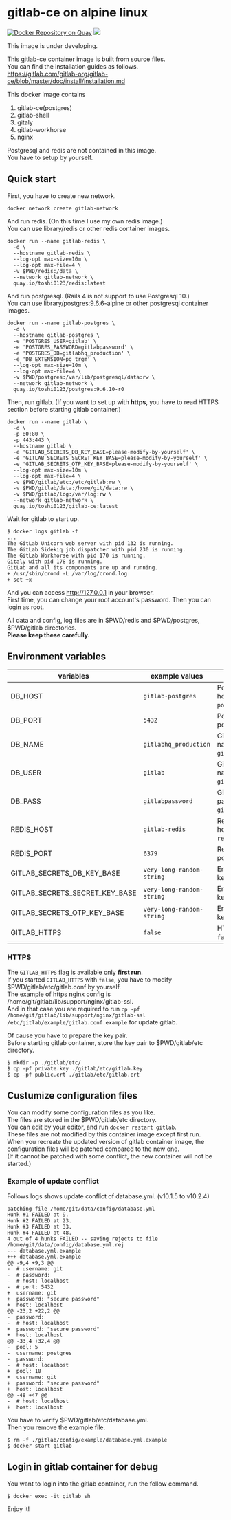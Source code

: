 # gitlab-ce on alpine linux

[![Docker Repository on Quay](https://quay.io/repository/toshi0123/gitlab-ce/status "Docker Repository on Quay")](https://quay.io/repository/toshi0123/gitlab-ce)
[![](https://images.microbadger.com/badges/image/toshi0123/gitlab-ce.svg)](https://microbadger.com/images/toshi0123/gitlab-ce "Get your own image badge on microbadger.com")

This image is under developing.  

This gitlab-ce container image is built from source files.  
You can find the installation guides as follows.  
https://gitlab.com/gitlab-org/gitlab-ce/blob/master/doc/install/installation.md

This docker image contains
1. gitlab-ce(postgres)
1. gitlab-shell
1. gitaly
1. gitlab-workhorse
1. nginx

Postgresql and redis are not contained in this image.  
You have to setup by yourself.  

## Quick start

First, you have to create new network.

```shell=
docker network create gitlab-network
```

And run redis. (On this time I use my own redis image.)  
You can use library/redis or other redis container images.  

```shell=
docker run --name gitlab-redis \
  -d \
  --hostname gitlab-redis \
  --log-opt max-size=10m \
  --log-opt max-file=4 \
  -v $PWD/redis:/data \
  --network gitlab-network \
  quay.io/toshi0123/redis:latest
```

And run postgresql. (Rails 4 is not support to use Postgresql 10.)  
You can use library/postgres:9.6.6-alpine or other postgresql container images.  

```shell=
docker run --name gitlab-postgres \
  -d \
  --hostname gitlab-postgres \
  -e 'POSTGRES_USER=gitlab' \
  -e 'POSTGRES_PASSWORD=gitlabpassword' \
  -e 'POSTGRES_DB=gitlabhq_production' \
  -e 'DB_EXTENSION=pg_trgm' \
  --log-opt max-size=10m \
  --log-opt max-file=4 \
  -v $PWD/postgres:/var/lib/postgresql/data:rw \
  --network gitlab-network \
  quay.io/toshi0123/postgres:9.6.10-r0
```

Then, run gitlab. (If you want to set up with **https**, you have to read HTTPS section before starting gitlab container.)  

```shell=
docker run --name gitlab \
  -d \
  -p 80:80 \
  -p 443:443 \
  --hostname gitlab \
  -e 'GITLAB_SECRETS_DB_KEY_BASE=please-modify-by-yourself' \
  -e 'GITLAB_SECRETS_SECRET_KEY_BASE=please-modify-by-yourself' \
  -e 'GITLAB_SECRETS_OTP_KEY_BASE=please-modify-by-yourself' \
  --log-opt max-size=10m \
  --log-opt max-file=4 \
  -v $PWD/gitlab/etc:/etc/gitlab:rw \
  -v $PWD/gitlab/data:/home/git/data:rw \
  -v $PWD/gitlab/log:/var/log:rw \
  --network gitlab-network \
  quay.io/toshi0123/gitlab-ce:latest
```

Wait for gitlab to start up.  

```
$ docker logs gitlab -f
...
The GitLab Unicorn web server with pid 132 is running.
The GitLab Sidekiq job dispatcher with pid 230 is running.
The GitLab Workhorse with pid 170 is running.
Gitaly with pid 178 is running.
GitLab and all its components are up and running.
+ /usr/sbin/crond -L /var/log/crond.log
+ set +x
```

And you can access http://127.0.0.1 in your browser.  
First time, you can change your root account's password. Then you can login as root.

All data and config, log files are in $PWD/redis and $PWD/postgres, $PWD/gitlab directories.  
**Please keep these carefully.**

Environment variables
---

| variables | example values | description |
| --------- | ------ | ----------- |
| DB_HOST | `gitlab-postgres` | Postgresql host(default: `gitlab-postgres`) |
| DB_PORT | `5432` | Postgresql port(default: `5432`) |
| DB_NAME | `gitlabhq_production` | Gitlab DB name(default: `gitlabhq_production`) |
| DB_USER | `gitlab` | Gitlab DB user's name(default: `gitlab`) |
| DB_PASS | `gitlabpassword` | Gitlab DB user's password(default: `gitlabpassword`) |
| REDIS_HOST | `gitlab-redis` | Redis-server host(default: `gitlab-redis`) |
| REDIS_PORT | `6379` | Redis-server port(default: `6379`) |
| GITLAB_SECRETS_DB_KEY_BASE | `very-long-random-string` | Encryption key(default: `default`) |
| GITLAB_SECRETS_SECRET_KEY_BASE | `very-long-random-string` | Encryption key(default: `default`) |
| GITLAB_SECRETS_OTP_KEY_BASE | `very-long-random-string` | Encryption key(default: `default`) |
| GITLAB_HTTPS | `false` | HTTPS(default: `false`) |

### HTTPS

The `GITLAB_HTTPS` flag is available only **first run**.  
If you started `GITLAB_HTTPS` with `false`, you have to modify $PWD/gitlab/etc/gitlab.conf by yourself.  
The example of https nginx config is /home/git/gitlab/lib/support/nginx/gitlab-ssl.  
And in that case you are required to run `cp -pf /home/git/gitlab/lib/support/nginx/gitlab-ssl /etc/gitlab/example/gitlab.conf.example` for update gitlab.  

Of cause you have to prepare the key pair.  
Before starting gitlab container, store the key pair to $PWD/gitlab/etc directory.  

```shell=
$ mkdir -p ./gitlab/etc/
$ cp -pf private.key ./gitlab/etc/gitlab.key
$ cp -pf public.crt ./gitlab/etc/gitlab.crt
```

## Custumize configuration files

You can modify some configuration files as you like.  
The files are stored in the $PWD/gitlab/etc directory.  
You can edit by your editor, and run `docker restart gitlab`.  
These files are not modified by this container image except first run.  
When you recreate the updated version of gitlab container image, the configuration files will be patched compared to the new one.  
(If it cannot be patched with some conflict, the new container will not be started.)  

### Example of update conflict
Follows logs shows update conflict of database.yml. (v10.1.5 to v10.2.4)

```
patching file /home/git/data/config/database.yml
Hunk #1 FAILED at 9.
Hunk #2 FAILED at 23.
Hunk #3 FAILED at 33.
Hunk #4 FAILED at 48.
4 out of 4 hunks FAILED -- saving rejects to file /home/git/data/config/database.yml.rej
--- database.yml.example
+++ database.yml.example
@@ -9,4 +9,3 @@
-  # username: git
-  # password:
-  # host: localhost
-  # port: 5432
+  username: git
+  password: "secure password"
+  host: localhost
@@ -23,2 +22,2 @@
-  password:
-  # host: localhost
+  password: "secure password"
+  host: localhost
@@ -33,4 +32,4 @@
-  pool: 5
-  username: postgres
-  password:
-  # host: localhost
+  pool: 10
+  username: git
+  password: "secure password"
+  host: localhost
@@ -48 +47 @@
-  # host: localhost
+  host: localhost
```

You have to verify $PWD/gitlab/etc/database.yml.  
Then you remove the example file.

```
$ rm -f ./gitlab/config/example/database.yml.example
$ docker start gitlab
```

## Login in gitlab container for debug

You want to login into the gitlab container, run the follow command.  

```shell=
$ docker exec -it gitlab sh
```

Enjoy it!  
